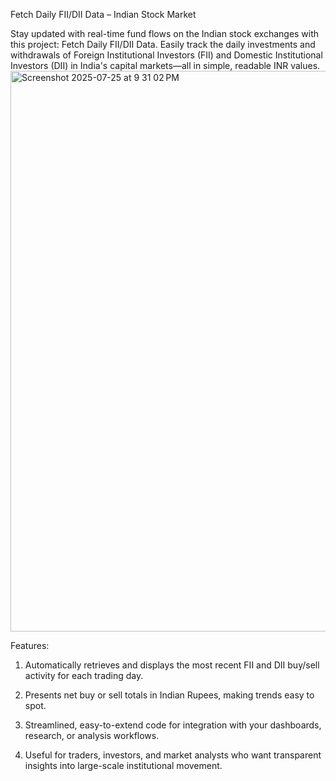 
Fetch Daily FII/DII Data – Indian Stock Market

Stay updated with real-time fund flows on the Indian stock exchanges with this project: Fetch Daily FII/DII Data. Easily track the daily investments and withdrawals of Foreign Institutional Investors (FII) and Domestic Institutional Investors (DII) in India's capital markets—all in simple, readable INR values.
<img width="1247" height="897" alt="Screenshot 2025-07-25 at 9 31 02 PM" src="https://github.com/user-attachments/assets/d8024e9e-b3d1-4360-a1d6-e56ae80d250b" />

Features:

1. Automatically retrieves and displays the most recent FII and DII buy/sell activity for each trading day.

2. Presents net buy or sell totals in Indian Rupees, making trends easy to spot.

3. Streamlined, easy-to-extend code for integration with your dashboards, research, or analysis workflows.

4. Useful for traders, investors, and market analysts who want transparent insights into large-scale institutional movement.
